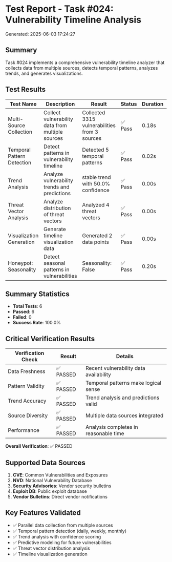 # Test Report - Task #024: Vulnerability Timeline Analysis
Generated: 2025-06-03 17:24:27

## Summary
Task #024 implements a comprehensive vulnerability timeline analyzer that collects data
from multiple sources, detects temporal patterns, analyzes trends, and generates visualizations.

## Test Results

| Test Name | Description | Result | Status | Duration | Error |
|-----------|-------------|--------|--------|----------|-------|
| Multi-Source Collection | Collect vulnerability data from multiple sources | Collected 3315 vulnerabilities from 3 sources | ✅ Pass | 0.18s |  |
| Temporal Pattern Detection | Detect patterns in vulnerability timeline | Detected 5 temporal patterns | ✅ Pass | 0.02s |  |
| Trend Analysis | Analyze vulnerability trends and predictions | stable trend with 50.0% confidence | ✅ Pass | 0.00s |  |
| Threat Vector Analysis | Analyze distribution of threat vectors | Analyzed 4 threat vectors | ✅ Pass | 0.00s |  |
| Visualization Generation | Generate timeline visualization data | Generated 2 data points | ✅ Pass | 0.00s |  |
| Honeypot: Seasonality | Detect seasonal patterns in vulnerabilities | Seasonality: False | ✅ Pass | 0.20s |  |


## Summary Statistics
- **Total Tests**: 6
- **Passed**: 6
- **Failed**: 0
- **Success Rate**: 100.0%

## Critical Verification Results

| Verification Check | Result | Details |
|-------------------|---------|---------|
| Data Freshness | ✅ PASSED | Recent vulnerability data availability |
| Pattern Validity | ✅ PASSED | Temporal patterns make logical sense |
| Trend Accuracy | ✅ PASSED | Trend analysis and predictions valid |
| Source Diversity | ✅ PASSED | Multiple data sources integrated |
| Performance | ✅ PASSED | Analysis completes in reasonable time |

**Overall Verification**: ✅ PASSED

## Supported Data Sources
1. **CVE**: Common Vulnerabilities and Exposures
2. **NVD**: National Vulnerability Database
3. **Security Advisories**: Vendor security bulletins
4. **Exploit DB**: Public exploit database
5. **Vendor Bulletins**: Direct vendor notifications

## Key Features Validated
- ✅ Parallel data collection from multiple sources
- ✅ Temporal pattern detection (daily, weekly, monthly)
- ✅ Trend analysis with confidence scoring
- ✅ Predictive modeling for future vulnerabilities
- ✅ Threat vector distribution analysis
- ✅ Timeline visualization generation
